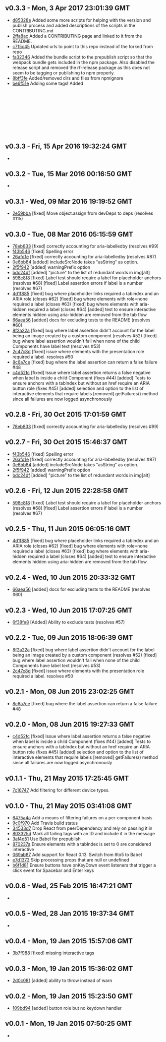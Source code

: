 v0.3.3 - Mon, 3 Apr 2017 23:01:39 GMT
--------------------------------------

- [d85328e](../../commit/d85328e) Added some more scripts for helping with the version and publish process and added descriptions of the scripts in the CONTRIBUTING.md
- [2ffa8ac](../../commit/2ffa8ac) Added a CONTRIBUTING page and linked to it from the README.
- [c715c45](../../commit/c715c45) Updated urls to point to this repo instead of the forked from repo
- [fa32346](../../commit/fa32346) Added the bundle script to the prepublish script so that the webpack bundle gets included in the npm package.  Also disabled the release script and removed the rf-release package as this does not seem to be tagging or publishing to npm properly.
- [8bff3fe](../../commit/8bff3fe) Added/removed dirs and files from npmignore
- [be6f51e](../../commit/be6f51e) Adding some tags! Added <svg> and <path>


v0.3.3 - Fri, 15 Apr 2016 19:32:24 GMT
--------------------------------------

- 


v0.3.2 - Tue, 15 Mar 2016 00:16:50 GMT
--------------------------------------

- 


v0.3.1 - Wed, 09 Mar 2016 19:19:52 GMT
--------------------------------------

- [2e59bba](../../commit/2e59bba) [fixed] Move object.assign from devDeps to deps (resolves #115)


v0.3.0 - Tue, 08 Mar 2016 05:15:59 GMT
--------------------------------------

- [78eb833](../../commit/78eb833) [fixed] correctly accounting for aria-labelledby (resolves #99)
- [f43b546](../../commit/f43b546) [fixed] Spelling error
- [26afd1e](../../commit/26afd1e) [fixed] correctly accounting for aria-labelledby (resolves #87)
- [0e6bb84](../../commit/0e6bb84) [added] includeSrcNode takes "asString" as option.
- [2f5f942](../../commit/2f5f942) [added] warningPrefix option
- [bdc24df](../../commit/bdc24df) [added] "picture" to the list of redundant words in img[alt]
- [598c8f8](../../commit/598c8f8) [fixed] Label test should require a label for placeholder anchors (resolves #68) [fixed] Label assertion errors if label is a number (resolves #67)
- [4d1f885](../../commit/4d1f885) [fixed] bug where placeholder links required a tabindex and an ARIA role (closes #62) [fixed] bug where elements with role=none required a label (closes #63) [fixed] bug where elements with aria-hidden required a label (closes #64) [added] test to ensure interactive elements hidden using aria-hidden are removed from the tab flow
- [66aea56](../../commit/66aea56) [added] docs for excluding tests to the README (resolves #60)
- [8f2a22a](../../commit/8f2a22a) [fixed] bug where label assertion didn't account for the label being an image created by a custom component (resolves #52) [fixed] bug where label assertion wouldn't fail when none of the child Components have label text (resolves #53)
- [2c47c8d](../../commit/2c47c8d) [fixed] issue where elements with the presentation role required a label. resolves #50
- [8c6a7ce](../../commit/8c6a7ce) [fixed] bug where the label assertion can return a false failure #48
- [c4d52fc](../../commit/c4d52fc) [fixed] Issue where label assertion returns a false negative when label is inside a child Component (fixes #44) [added] Tests to ensure anchors with a tabIndex but without an href require an ARIA button role (fixes #45) [added] selection and option to the list of interactive elements that require labels [removed] getFailures() method since all failures are now logged asynchronously


v0.2.8 - Fri, 30 Oct 2015 17:01:59 GMT
--------------------------------------

- [78eb833](../../commit/78eb833) [fixed] correctly accounting for aria-labelledby (resolves #99)


v0.2.7 - Fri, 30 Oct 2015 15:46:37 GMT
--------------------------------------

- [f43b546](../../commit/f43b546) [fixed] Spelling error
- [26afd1e](../../commit/26afd1e) [fixed] correctly accounting for aria-labelledby (resolves #87)
- [0e6bb84](../../commit/0e6bb84) [added] includeSrcNode takes "asString" as option.
- [2f5f942](../../commit/2f5f942) [added] warningPrefix option
- [bdc24df](../../commit/bdc24df) [added] "picture" to the list of redundant words in img[alt]


v0.2.6 - Fri, 12 Jun 2015 22:28:58 GMT
--------------------------------------

- [598c8f8](../../commit/598c8f8) [fixed] Label test should require a label for placeholder anchors (resolves #68) [fixed] Label assertion errors if label is a number (resolves #67)


v0.2.5 - Thu, 11 Jun 2015 06:05:16 GMT
--------------------------------------

- [4d1f885](../../commit/4d1f885) [fixed] bug where placeholder links required a tabindex and an ARIA role (closes #62) [fixed] bug where elements with role=none required a label (closes #63) [fixed] bug where elements with aria-hidden required a label (closes #64) [added] test to ensure interactive elements hidden using aria-hidden are removed from the tab flow


v0.2.4 - Wed, 10 Jun 2015 20:33:32 GMT
--------------------------------------

- [66aea56](../../commit/66aea56) [added] docs for excluding tests to the README (resolves #60)


v0.2.3 - Wed, 10 Jun 2015 17:07:25 GMT
--------------------------------------

- [6f38fe8](../../commit/6f38fe8) [Added] Ability to exclude tests (resolves #57)


v0.2.2 - Tue, 09 Jun 2015 18:06:39 GMT
--------------------------------------

- [8f2a22a](../../commit/8f2a22a) [fixed] bug where label assertion didn't account for the label being an image created by a custom component (resolves #52) [fixed] bug where label assertion wouldn't fail when none of the child Components have label text (resolves #53)
- [2c47c8d](../../commit/2c47c8d) [fixed] issue where elements with the presentation role required a label. resolves #50


v0.2.1 - Mon, 08 Jun 2015 23:02:25 GMT
--------------------------------------

- [8c6a7ce](../../commit/8c6a7ce) [fixed] bug where the label assertion can return a false failure #48


v0.2.0 - Mon, 08 Jun 2015 19:27:33 GMT
--------------------------------------

- [c4d52fc](../../commit/c4d52fc) [fixed] Issue where label assertion returns a false negative when label is inside a child Component (fixes #44) [added] Tests to ensure anchors with a tabIndex but without an href require an ARIA button role (fixes #45) [added] selection and option to the list of interactive elements that require labels [removed] getFailures() method since all failures are now logged asynchronously


v0.1.1 - Thu, 21 May 2015 17:25:45 GMT
--------------------------------------

- [7c16747](../../commit/7c16747) Add filtering for different device types.


v0.1.0 - Thu, 21 May 2015 03:41:08 GMT
--------------------------------------

- [6475a4a](../../commit/6475a4a) Add a means of filtering failures on a per-component basis
- [9c0f970](../../commit/9c0f970) Add Travis build status
- [34533d7](../../commit/34533d7) Drop React from peerDependency and rely on passing it in
- [803325d](../../commit/803325d) Mark all failing tags with an ID and include it in the message
- [3af4d51](../../commit/3af4d51) Use Babel for prepublish
- [870237a](../../commit/870237a) Ensure elements with a tabIndex is set to 0 are considered interactive
- [069ab87](../../commit/069ab87) Add support for React 0.13. Switch from 6to5 to Babel
- [e7d1373](../../commit/e7d1373) Skip processing props that are null or undefined
- [b6f1d81](../../commit/b6f1d81) Ensure buttons have onKeyDown event listeners that trigger a click event for Spacebar and Enter keys


v0.0.6 - Wed, 25 Feb 2015 16:47:21 GMT
--------------------------------------

-


v0.0.5 - Wed, 28 Jan 2015 19:37:34 GMT
--------------------------------------

-


v0.0.4 - Mon, 19 Jan 2015 15:57:06 GMT
--------------------------------------

- [3b7f988](../../commit/3b7f988) [fixed] missing interactive tags


v0.0.3 - Mon, 19 Jan 2015 15:36:02 GMT
--------------------------------------

- [2d0c081](../../commit/2d0c081) [added] ability to throw instead of warn


v0.0.2 - Mon, 19 Jan 2015 15:23:50 GMT
--------------------------------------

- [109bd94](../../commit/109bd94) [added] button role but no keydown handler


v0.0.1 - Mon, 19 Jan 2015 07:50:25 GMT
--------------------------------------

-